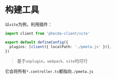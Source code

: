 




# 构建工具

以`vite`为例，利用插件：
```ts
import client from 'phecda-client/vite'

export default defineConfig({
  plugins: [client({ localPath: './pmeta.js' })],
})
```
> 基于`unplugin`，`webpack、vite`均可行


它会将所有`*.controller.ts`都指向`./pmeta.js`

